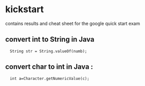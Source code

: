# kickstart
contains results and cheat sheet for the google quick start exam 

## convert int to String in Java 

```
  String str = String.valueOf(numb);
```

## convert char to int in Java : 
```
  int a=Character.getNumericValue(c);  
```

